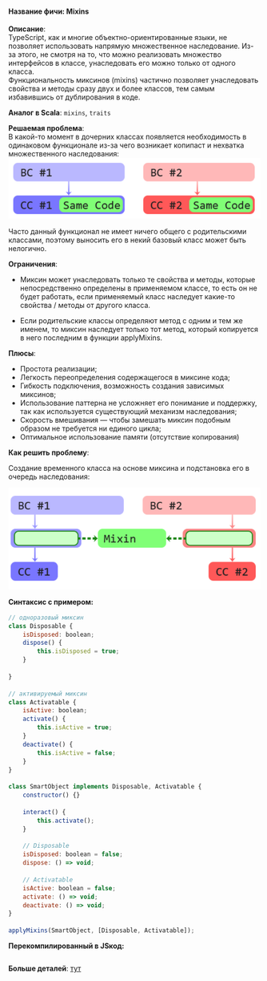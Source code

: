 #### **Название фичи: Mixins**

**Описание**:  
TypeScript, как и многие объектно-ориентированные языки, не позволяет использовать напрямую множественное наследование. Из-за этого, не смотря на то, что можно реализовать множество интерфейсов в классе, унаследовать его можно только от одного класса.  
Функциональность миксинов \(mixins\) частично позволяет унаследовать свойства и методы сразу двух и более классов, тем самым избавившись от дублирования в коде.

**Аналог в Scala**: `mixins`, `traits`

**Решаемая проблема**:  
В какой-то момент в дочерних классах появляется необходимость в одинаковом функционале из-за чего возникает копипаст и нехватка множественного наследования:  
![](/assets/impor666t.png)

Часто данный функционал не имеет ничего общего с родительскими классами, поэтому выносить его в некий базовый класс может быть нелогично.

**Ограничения**:

* Миксин может унаследовать только те свойства и методы, которые непосредственно определены в применяемом классе, то есть он не будет работать, если применяемый класс наследует какие-то свойства / методы от другого класса.

* Если родительские классы определяют метод с одним и тем же именем, то миксин наследует только тот метод, который копируется в него последним в функции applyMixins.

**Плюсы**:

* Простота реализации;
* Легкость переопределения содержащегося в миксине кода;
* Гибкость подключения, возможность создания зависимых миксинов;
* Использование паттерна не усложняет его понимание и поддержку, так как используется существующий механизм наследования;
* Скорость вмешивания — чтобы замешать миксин подобным образом не требуется ни единого цикла;
* Оптимальное использование памяти \(отсутствие копирования\)

**Как решить проблему**:

Создание временного класса на основе миксина и подстановка его в очередь наследования:

![](/assets/imp43rt.png)

**Синтаксис с примером:**

```js
// одноразовый миксин
class Disposable {
    isDisposed: boolean;
    dispose() {
        this.isDisposed = true;
    }
 
}
 
// активируемый миксин
class Activatable {
    isActive: boolean;
    activate() {
        this.isActive = true;
    }
    deactivate() {
        this.isActive = false;
    }
}
 
class SmartObject implements Disposable, Activatable {
    constructor() {}
 
    interact() {
        this.activate();
    }
 
    // Disposable
    isDisposed: boolean = false;
    dispose: () => void;
    
    // Activatable
    isActive: boolean = false;
    activate: () => void;
    deactivate: () => void;
}

applyMixins(SmartObject, [Disposable, Activatable]);
```

**Перекомпилированный в JSкод:**

```js

```

**Больше деталей**: [тут](https://habrahabr.ru/post/255865/)

